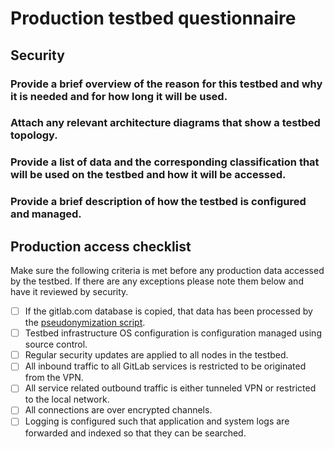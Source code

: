# Production testbed questionnaire 

## Security

### Provide a brief overview of the reason for this testbed and why it is needed and for how long it will be used.
### Attach any relevant architecture diagrams that show a testbed topology.
### Provide a list of data and the corresponding classification that will be used on the testbed and how it will be accessed.
### Provide a brief description of how the testbed is configured and managed.

## Production access checklist

Make sure the following criteria is met before any production data accessed by the testbed.
If there are any exceptions please note them below and have it reviewed by security.

- [ ] If the gitlab.com database is copied, that data has been processed by the [pseudonymization script]( https://gitlab.com/gitlab-com/runbooks/blob/master/howto/pseudonymization-gitlab-db.md).
- [ ] Testbed infrastructure OS configuration is configuration managed using source control.
- [ ] Regular security updates are applied to all nodes in the testbed.
- [ ] All inbound traffic to all GitLab services is restricted to be originated from the VPN.
- [ ] All service related outbound traffic is either tunneled VPN or restricted to the local network.
- [ ] All connections are over encrypted channels.
- [ ] Logging is configured such that application and system logs are forwarded and indexed so that they can be searched.
